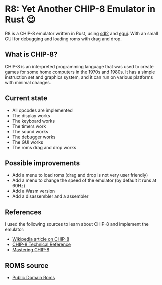 # R8: Yet Another CHIP-8 Emulator in Rust 😉

R8 is a CHIP-8 emulator written in Rust, using [sdl2](https://www.libsdl.org/) and [egui](https://www.egui.rs/). With an small GUI for debugging and loading roms with drag and drop.

## What is CHIP-8?

CHIP-8 is an interpreted programming language that was used to create games for some home computers in the 1970s and 1980s. It has a simple instruction set and graphics system, and it can run on various platforms with minimal changes.

## Current state

- All opcodes are implemented
- The display works
- The keyboard works
- The timers work
- The sound works
- The debugger works
- The GUI works
- The roms drag and drop works

## Possible improvements

- Add a menu to load roms (drag and drop is not very user friendly)
- Add a menu to change the speed of the emulator (by default it runs at 60Hz)
- Add a Wasm version
- Add a disassembler and a assembler

## References

I used the following sources to learn about CHIP-8 and implement the emulator:

- [Wikipedia article on CHIP-8](https://en.wikipedia.org/wiki/CHIP-8)
- [CHIP-8 Technical Reference](http://devernay.free.fr/hacks/chip8/C8TECH10.HTM)
- [Mastering CHIP-8](https://github.com/mattmikolay/chip-8/wiki/Mastering-CHIP%E2%80%908)

## ROMS source

- [Public Domain Roms](https://www.zophar.net/pdroms/chip8.html)
